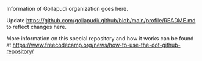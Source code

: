Information of Gollapudi organization goes here.

Update https://github.com/gollapudi/.github/blob/main/profile/README.md to reflect changes here.

More information on this special repository and how it works can be found at https://www.freecodecamp.org/news/how-to-use-the-dot-github-repository/
